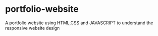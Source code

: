 # portfolio-website
A portfolio website using HTML,CSS and JAVASCRIPT to understand the responsive website design
